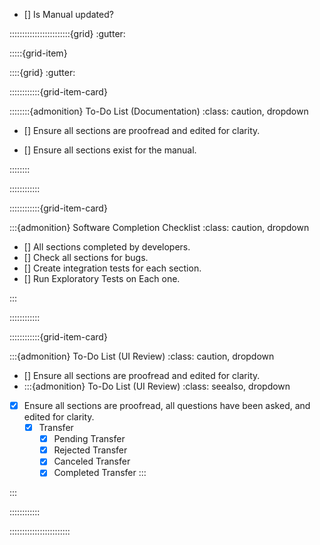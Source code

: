 

- [] Is Manual updated?

::::::::::::::::::::::::{grid} 
:gutter: 

:::::{grid-item}


::::{grid} 
:gutter: 


::::::::::::{grid-item-card} 

::::::::{admonition} To-Do List (Documentation)
:class: caution, dropdown



- [] Ensure all sections are proofread and edited for clarity.

- [] Ensure all sections exist for the manual.




::::::::


::::::::::::

::::::::::::{grid-item-card} 


:::{admonition} Software Completion Checklist
:class: caution, dropdown

- [] All sections completed by developers.
- [] Check all sections for bugs. 
- [] Create integration tests for each section. 
- [] Run Exploratory Tests on Each one. 

:::

::::::::::::

::::::::::::{grid-item-card} 

:::{admonition} To-Do List (UI Review)
:class: caution, dropdown

- [] Ensure all sections are proofread and edited for clarity.
- :::{admonition} To-Do List (UI Review)
:class: seealso, dropdown

- [X] Ensure all sections are proofread, all questions have been asked, and edited for clarity.
  - [X] Transfer
    - [X] Pending Transfer
    - [X] Rejected Transfer
    - [X] Canceled Transfer
    - [X] Completed Transfer
:::

:::


::::::::::::


::::::::::::::::::::::::

